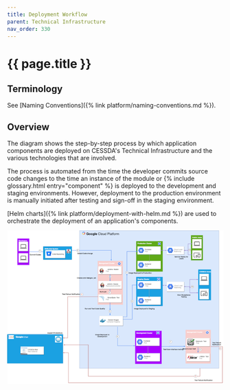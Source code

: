 ```yaml
---
title: Deployment Workflow
parent: Technical Infrastructure
nav_order: 330
---
```


# {{ page.title }}

## Terminology

See [Naming Conventions]({% link platform/naming-conventions.md %}).

## Overview

The diagram shows the step-by-step process by which application components are deployed on
CESSDA's Technical Infrastructure and the various technologies that are involved.

The process is automated from the time the developer commits source code changes to the time an
instance of the module or  {% include glossary.html entry="component" %} is deployed to the development and staging environments.
However, deployment to the production environment is manually initiated after testing and
sign-off in the staging environment.

[Helm charts]({% link platform/deployment-with-helm.md %}) are used to orchestrate the deployment of an application's components.

![DataFlow_Diagram](../images/dataflow-diagram.png)
